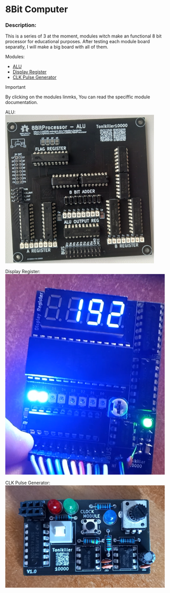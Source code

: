 # 8Bit Computer



### Description:
This is a series of 3 at the moment, modules witch make an functional 8 bit processor for educational purposes. After testing each module board separatly, I will make a big board with all of them.

Modules:  
- [ALU](https://github.com/Tonikiller10000/8BitProcessor/tree/main/Processor_ALU_V1.0)
- [Display Register](https://github.com/Tonikiller10000/8BitProcessor/tree/main/DisplayRegister)
- [CLK Pulse Generator](https://github.com/Tonikiller10000/8BitProcessor/tree/main/ClkPulseGenerator)

> [!IMPORTANT]
> By clicking on the modules linmks, You can read the speciffic module documentation.


ALU: 
<img src="https://github.com/Tonikiller10000/8BitProcessor/blob/main/Processor_ALU_V1.0/ALU-Pictures/ALU_Picture%20(6).png"/>

Display Register:
<img src="https://github.com/Tonikiller10000/8BitProcessor/blob/main/DisplayRegister/DisplayRegister_Pictures/pic4.png/"/>

CLK Pulse Generator:
<img src="https://github.com/Tonikiller10000/8BitProcessor/blob/main/ClkPulseGenerator/ComputerClk_Pictures/p2.jpg/"/>

